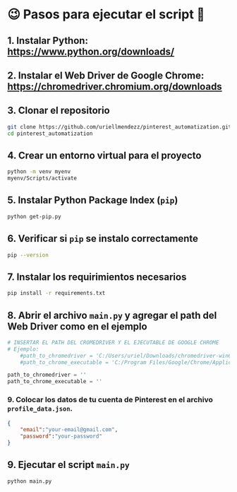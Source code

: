 # 😉 Pasos para ejecutar el script 👋

## 1. Instalar Python: https://www.python.org/downloads/

## 2. Instalar el Web Driver de Google Chrome: https://chromedriver.chromium.org/downloads


## 3. Clonar el repositorio
``` bash
git clone https://github.com/uriellmendezz/pinterest_automatization.git
cd pinterest_automatization
```

## 4. Crear un entorno virtual para el proyecto
``` bash
python -m venv myenv
myenv/Scripts/activate
```

## 5. Instalar Python Package Index (`pip`)
```bash
python get-pip.py
```

## 6. Verificar si `pip` se instalo correctamente
``` bash
pip --version
```

## 7. Instalar los requirimientos necesarios
```bash
pip install -r requirements.txt
```

## 8. Abrir el archivo `main.py` y agregar el path del Web Driver como en el ejemplo
``` python
# INSERTAR EL PATH DEL CROMEDRIVER Y EL EJECUTABLE DE GOOGLE CHROME
# Ejemplo:
    #path_to_chromedriver = 'C:/Users/uriel/Downloads/chromedriver-win64/chromedriver-win64/chromedriver.exe'
    #path_to_chrome_executable = 'C:/Program Files/Google/Chrome/Application/chrome.exe'

path_to_chromedriver = ''
path_to_chrome_executable = ''
```

### 9. Colocar los datos de tu cuenta de Pinterest en el archivo `profile_data.json`.
```json
{
    "email":"your-email@gmail.com",
    "password":"your-password"
}
```

## 9. Ejecutar el script `main.py`
```bash
python main.py
```
